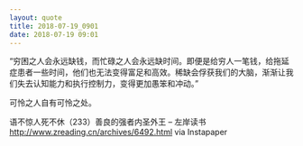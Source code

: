 ```yaml
---
layout: quote
title: 2018-07-19_0901
date: 2018-07-19 09:01
---
```


“穷困之人会永远缺钱，而忙碌之人会永远缺时间。即便是给穷人一笔钱，给拖延症患者一些时间，他们也无法变得富足和高效。稀缺会俘获我们的大脑，渐渐让我们失去认知能力和执行控制力，变得更加愚笨和冲动。”

可怜之人自有可怜之处。

语不惊人死不休（233）善良的强者内圣外王 – 左岸读书
http://www.zreading.cn/archives/6492.html
via Instapaper